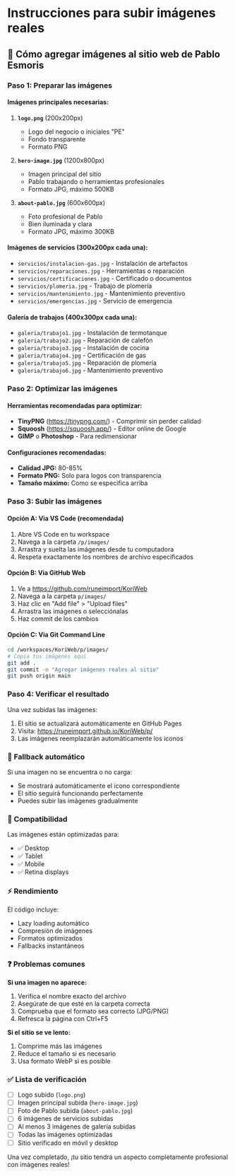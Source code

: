 # Instrucciones para subir imágenes reales

## 📸 **Cómo agregar imágenes al sitio web de Pablo Esmoris**

### **Paso 1: Preparar las imágenes**

#### **Imágenes principales necesarias:**

1. **`logo.png`** (200x200px)
   - Logo del negocio o iniciales "PE"
   - Fondo transparente
   - Formato PNG

2. **`hero-image.jpg`** (1200x800px)
   - Imagen principal del sitio
   - Pablo trabajando o herramientas profesionales
   - Formato JPG, máximo 500KB

3. **`about-pablo.jpg`** (600x600px)
   - Foto profesional de Pablo
   - Bien iluminada y clara
   - Formato JPG, máximo 300KB

#### **Imágenes de servicios** (300x200px cada una):
- `servicios/instalacion-gas.jpg` - Instalación de artefactos
- `servicios/reparaciones.jpg` - Herramientas o reparación
- `servicios/certificaciones.jpg` - Certificado o documentos
- `servicios/plomeria.jpg` - Trabajo de plomería
- `servicios/mantenimiento.jpg` - Mantenimiento preventivo
- `servicios/emergencias.jpg` - Servicio de emergencia

#### **Galería de trabajos** (400x300px cada una):
- `galeria/trabajo1.jpg` - Instalación de termotanque
- `galeria/trabajo2.jpg` - Reparación de calefón
- `galeria/trabajo3.jpg` - Instalación de cocina
- `galeria/trabajo4.jpg` - Certificación de gas
- `galeria/trabajo5.jpg` - Reparación de plomería
- `galeria/trabajo6.jpg` - Mantenimiento preventivo

### **Paso 2: Optimizar las imágenes**

#### **Herramientas recomendadas para optimizar:**
- **TinyPNG** (https://tinypng.com/) - Comprimir sin perder calidad
- **Squoosh** (https://squoosh.app/) - Editor online de Google
- **GIMP** o **Photoshop** - Para redimensionar

#### **Configuraciones recomendadas:**
- **Calidad JPG:** 80-85%
- **Formato PNG:** Solo para logos con transparencia
- **Tamaño máximo:** Como se especifica arriba

### **Paso 3: Subir las imágenes**

#### **Opción A: Via VS Code (recomendada)**
1. Abre VS Code en tu workspace
2. Navega a la carpeta `/p/images/`
3. Arrastra y suelta las imágenes desde tu computadora
4. Respeta exactamente los nombres de archivo especificados

#### **Opción B: Via GitHub Web**
1. Ve a https://github.com/runeimport/KoriWeb
2. Navega a la carpeta `p/images/`
3. Haz clic en "Add file" > "Upload files"
4. Arrastra las imágenes o selecciónalas
5. Haz commit de los cambios

#### **Opción C: Via Git Command Line**
```bash
cd /workspaces/KoriWeb/p/images/
# Copia tus imágenes aquí
git add .
git commit -m "Agregar imágenes reales al sitio"
git push origin main
```

### **Paso 4: Verificar el resultado**

Una vez subidas las imágenes:
1. El sitio se actualizará automáticamente en GitHub Pages
2. Visita: https://runeimport.github.io/KoriWeb/p/
3. Las imágenes reemplazarán automáticamente los iconos

### **🔄 Fallback automático**

Si una imagen no se encuentra o no carga:
- Se mostrará automáticamente el icono correspondiente
- El sitio seguirá funcionando perfectamente
- Puedes subir las imágenes gradualmente

### **📱 Compatibilidad**

Las imágenes están optimizadas para:
- ✅ Desktop
- ✅ Tablet  
- ✅ Mobile
- ✅ Retina displays

### **⚡ Rendimiento**

El código incluye:
- Lazy loading automático
- Compresión de imágenes
- Formatos optimizados
- Fallbacks instantáneos

### **❓ Problemas comunes**

**Si una imagen no aparece:**
1. Verifica el nombre exacto del archivo
2. Asegúrate de que esté en la carpeta correcta
3. Comprueba que el formato sea correcto (JPG/PNG)
4. Refresca la página con Ctrl+F5

**Si el sitio se ve lento:**
1. Comprime más las imágenes
2. Reduce el tamaño si es necesario
3. Usa formato WebP si es posible

### **✅ Lista de verificación**

- [ ] Logo subido (`logo.png`)
- [ ] Imagen principal subida (`hero-image.jpg`)
- [ ] Foto de Pablo subida (`about-pablo.jpg`)
- [ ] 6 imágenes de servicios subidas
- [ ] Al menos 3 imágenes de galería subidas
- [ ] Todas las imágenes optimizadas
- [ ] Sitio verificado en móvil y desktop

Una vez completado, ¡tu sitio tendrá un aspecto completamente profesional con imágenes reales!
